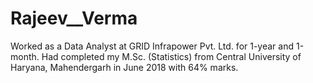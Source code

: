 # Rajeev__Verma
Worked as a Data Analyst at GRID Infrapower Pvt. Ltd. for 1-year and 1-month. Had completed my M.Sc. (Statistics) from Central University of Haryana, Mahendergarh in June 2018 with 64% marks.
